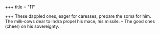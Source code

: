 +++
title = "11"

+++
These dappled ones, eager for caresses, prepare the soma for him. The milk-cows dear to Indra propel his mace, his missile.
– The good ones (cheer) on his sovereignty.
